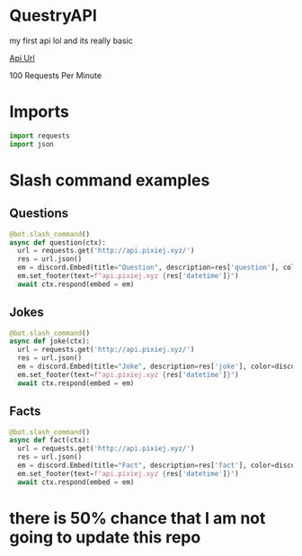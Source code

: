 # QuestryAPI
my first api lol and its really basic

[Api Url](https://api.pixiej.xyz)

100 Requests Per Minute

# Imports

```py
import requests
import json
```
# Slash command examples

<h2>Questions</h2>

```py
@bot.slash_command()
async def question(ctx):
  url = requests.get('http://api.pixiej.xyz/')
  res = url.json()
  em = discord.Embed(title="Question", description=res['question'], color=discord.Color.blurple())
  em.set_footer(text=f"api.pixiej.xyz {res['datetime']}")
  await ctx.respond(embed = em)
```

<h2>Jokes</h2>

```py
@bot.slash_command()
async def joke(ctx):
  url = requests.get('http://api.pixiej.xyz/')
  res = url.json()
  em = discord.Embed(title="Joke", description=res['joke'], color=discord.Color.blurple())
  em.set_footer(text=f"api.pixiej.xyz {res['datetime']}")
  await ctx.respond(embed = em)
```

<h2>Facts</h2>

```py
@bot.slash_command()
async def fact(ctx):
  url = requests.get('http://api.pixiej.xyz/')
  res = url.json()
  em = discord.Embed(title="Fact", description=res['fact'], color=discord.Color.blurple())
  em.set_footer(text=f"api.pixiej.xyz {res['datetime']}")
  await ctx.respond(embed = em)
```

# there is 50% chance that I am not going to update this repo
